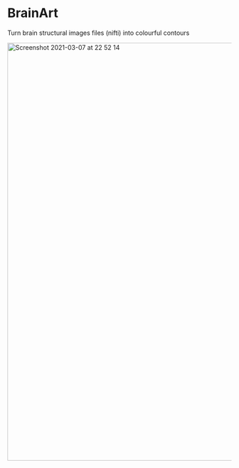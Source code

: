 # BrainArt
Turn brain structural images files (nifti) into colourful contours

<img width="940" alt="Screenshot 2021-03-07 at 22 52 14" src="https://user-images.githubusercontent.com/32231070/110340974-c312d700-8021-11eb-813f-9db26c2c2799.png">


